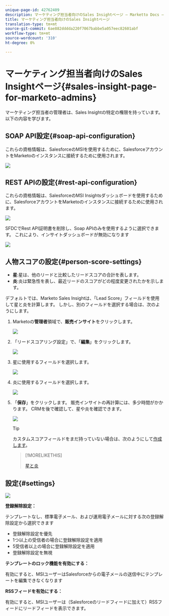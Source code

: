 ```yaml
---
unique-page-id: 42762409
description: マーケティング担当者向けのSales Insightページ — Marketto Docs — 製品ドキュメント
title: マーケティング担当者向けのSales Insightページ
translation-type: tm+mt
source-git-commit: 6ae882dddda220f7067babbe5a057eec82601abf
workflow-type: tm+mt
source-wordcount: '310'
ht-degree: 0%

---
```



# マーケティング担当者向けのSales Insightページ{#sales-insight-page-for-marketo-admins}

マーケティング担当者の管理者は、Sales Insightの特定の権限を持っています。 以下の内容を学びます。

## SOAP API設定{#soap-api-configuration}

これらの資格情報は、SalesforceのMSIを使用するために、SalesforceアカウントをMarketoのインスタンスに接続するために使用されます。

![](assets/one-1.png)

## REST APIの設定{#rest-api-configuration}

これらの資格情報は、SalesforceのMSI Insightsダッシュボードを使用するために、SalesforceアカウントをMarketoのインスタンスに接続するために使用されます。

![](assets/two-1.png)

SFDCでRest API証明書を削除し、Soap APIのみを使用するように選択できます。 これにより、インサイトダッシュボードが無効になります

![](assets/three-1.png)

## 人物スコアの設定{#person-score-settings}

* **星**:星は、他のリードと比較したリードスコアの合計を表します。
* **炎**:炎は緊急性を表し、最近リードのスコアがどの程度変更されたかを示します。

デフォルトでは、Marketo Sales Insightは、「Lead Score」フィールドを使用して星と炎を計算します。 しかし、別のフィールドを選択する場合は、次のようにします。

1. Marketoの&#x200B;**管理者**&#x200B;領域で、**販売インサイト**&#x200B;をクリックします。

   ![](assets/four.png)

1. 「リードスコアリング設定」で、「**編集**」をクリックします。

   ![](assets/five.png)

1. 星に使用するフィールドを選択します。

   ![](assets/six.png)

1. 炎に使用するフィールドを選択します。

   ![](assets/seven.png)

1. 「**保存**」をクリックします。 販売インサイトの再計算には、多少時間がかかります。 CRMを後で確認して、星や炎を確認できます。

   ![](assets/eight.png)

   >[!TIP]
   >
   >カスタムスコアフィールドをまだ持っていない場合は、次のようにして[作成します](/help/marketo/product-docs/administration/field-management/create-a-custom-field-in-marketo.md)。

   >[!MORELIKETHIS]
   >
   >[星と炎](/help/marketo/product-docs/marketo-sales-insight/msi-for-salesforce/features/stars-and-flames/customize-stars-and-flames.md)

## 設定{#settings}

![](assets/nine.png)

**登録解除設定：**

テンプレートなし、標準電子メール、および運用電子メールに対する次の登録解除設定から選択できます

* 登録解除設定を優先
* 1つ以上の受信者の場合に登録解除設定を適用
* 5受信者以上の場合に登録解除設定を適用
* 登録解除設定を無視

**テンプレートのロック機能を有効にする：**

有効にすると、MSIユーザーはSalesforceからの電子メールの送信中にテンプレートを編集できなくなります

**RSSフィードを有効にする：**

有効にすると、MSIユーザーは（Salesforceのリードフィードに加えて）RSSフィードにリードフィードを表示できます。
